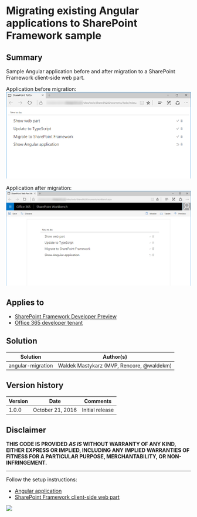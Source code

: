 # Migrating existing Angular applications to SharePoint Framework sample

## Summary

Sample Angular application before and after migration to a SharePoint Framework client-side web part.

Application before migration:
![Angular todo application](./assets/angular-todo-preview.png)

Application after migration:
![Angular todo application as a SharePoint Framework client-side web part](./assets/angular-todo-spfx-preview.png)

## Applies to

* [SharePoint Framework Developer Preview](http://dev.office.com/sharepoint/docs/spfx/sharepoint-framework-overview)
* [Office 365 developer tenant](http://dev.office.com/sharepoint/docs/spfx/set-up-your-developer-tenant)

## Solution

Solution|Author(s)
--------|---------
angular-migration|Waldek Mastykarz (MVP, Rencore, @waldekm)

## Version history

Version|Date|Comments
-------|----|--------
1.0.0|October 21, 2016|Initial release

## Disclaimer
**THIS CODE IS PROVIDED *AS IS* WITHOUT WARRANTY OF ANY KIND, EITHER EXPRESS OR IMPLIED, INCLUDING ANY IMPLIED WARRANTIES OF FITNESS FOR A PARTICULAR PURPOSE, MERCHANTABILITY, OR NON-INFRINGEMENT.**

---

Follow the setup instructions:
- [Angular application](./angular-todo/README.md)
- [SharePoint Framework client-side web part](./angular-todo-webpart/README.md)

![](https://telemetry.sharepointpnp.com/sp-dev-fx-webparts/samples/angular-migration)